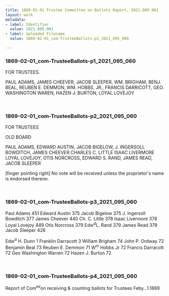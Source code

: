 ```yaml
---
title: 1869-02-01 Trustee Committee on Ballots Report, 2021.009.001
layout: work
metadata:
- label: Identifier
  value: 2021.009.001
- label: Uploaded Filename
  value: 1869-02-01_com-TrusteeBallots-p1_2021_095_060

---
```

<div class="pages">
<div id="page-1773815">
<h3><a name="page-1773815">1869-02-01_com-TrusteeBallots-p1_2021_095_060</a></h3>
<div class="page-content">
<p>FOR TRUSTEES.</p>
<p>PAUL ADAMS,<span class='line-break'> </span>JAMES CHEEVER,<span class='line-break'> </span>JACOB SLEEPER,<span class='line-break'> </span>WM. BRIGHAM,<span class='line-break'> </span>BENJ. BEAL,<span class='line-break'> </span>REUBEN E. DEMMON,<span class='line-break'> </span>WM. HOBBS, JR.,<span class='line-break'> </span>FRANCIS DARRICOTT,<span class='line-break'> </span>GEO. WASHINGTON WAREN,<span class='line-break'> </span>HAZEN J. BURTON,<span class='line-break'> </span>LOYAL LOVEJOY<span class='line-break'> </span></p>
</div>
</div>
<br />
<div id="page-1773816">
<h3><a name="page-1773816">1869-02-01_com-TrusteeBallots-p2_2021_095_060</a></h3>
<div class="page-content">
<p>FOR TRUSTEES</p>
<p>OLD BOARD</p>
<p>PAUL ADAMS,<span class='line-break'> </span>EDWARD AUSTIN,<span class='line-break'> </span>JACOB BIGELOW,<span class='line-break'> </span>J. INGERSOLL BOWDITCH,<span class='line-break'> </span>JAMES CHEEVER<span class='line-break'> </span>CHARLES C. LITTLE<span class='line-break'> </span>ISAAC LIVERMORE<span class='line-break'> </span>LOYAL LOVEJOY,<span class='line-break'> </span>OTIS NORCROSS,<span class='line-break'> </span>EDWARD S. RAND,<span class='line-break'> </span>JAMES READ,<span class='line-break'> </span>JACOB SLEEPER</p>
<p>[finger pointing right]  No vote will be received unless the proprietor's name is endorsed thereon.</p>
</div>
</div>
<br />
<div id="page-1773817">
<h3><a name="page-1773817">1869-02-01_com-TrusteeBallots-p3_2021_095_060</a></h3>
<div class="page-content">
<p>Paul Adams  451<span class='line-break'> </span>Edward Austin  375<span class='line-break'> </span>Jacob Bigelow  375<span class='line-break'> </span>J. Ingersoll Bowditch  377<span class='line-break'> </span>James Cheever  440<span class='line-break'> </span>Ch. C. Little  378<span class='line-break'> </span>Isaac Livermore  378<span class='line-break'> </span>Loyal Lovejoy  449<span class='line-break'> </span>Otis Norcross  379<span class='line-break'> </span>Edw<sup>d</sup>L. Rand  379<span class='line-break'> </span>James Read  378<span class='line-break'> </span>Jacob Sleeper  426</p>
<p>Edw<sup>d</sup> H. Dunn  1<span class='line-break'> </span>Franklin Darracott  3<span class='line-break'> </span>William Brigham  74<span class='line-break'> </span>John P. Ordway  72<span class='line-break'> </span>Benjamin Beal  73<span class='line-break'> </span>Reuben E. Demmon  71<span class='line-break'> </span>W<sup>m</sup> Hobbs  Jr  72<span class='line-break'> </span>Francis Darracott  72<span class='line-break'> </span>Geo Washington Warren  72<span class='line-break'> </span>Hazen J. Burton  72</p>
</div>
</div>
<br />
<div id="page-1773818">
<h3><a name="page-1773818">1869-02-01_com-TrusteeBallots-p4_2021_095_060</a></h3>
<div class="page-content">
<p>Report of Com<sup>ee</sup>on <span class='line-break'> </span>receiving &amp; counting ballots <span class='line-break'> </span>for Trustees <span class='line-break'> </span>Feby...1.1869</p>
</div>
</div>
<br />
</div>
